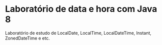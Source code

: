 # Laboratório de data e hora com Java 8

Laboratório de estudo de LocalDate, LocalTime, LocalDateTime, Instant, ZonedDateTime e etc.